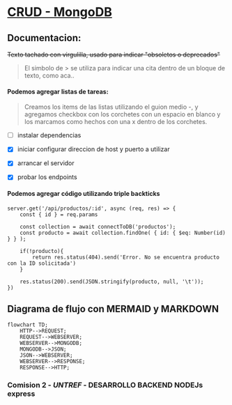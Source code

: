 # <u>CRUD - MongoDB</u>

## Documentacion:


~~Texto tachado con virgulilla, usado para indicar "obsoletos o deprecados"~~

> El simbolo de > se utiliza para indicar una cita dentro de un bloque de texto, como aca..

#### Podemos agregar listas de tareas:
>Creamos los items de las listas utilizando el guion medio -, y agregamos checkbox con los corchetes con un espacio en blanco y los marcamos como hechos con una x dentro de los corchetes.
- [ ] instalar dependencias
- [x] iniciar configurar direccion de host y puerto a utilizar
- [x] arrancar el servidor
- [x] probar los endpoints


#### Podemos agregar código utilizando triple backticks
```
server.get('/api/productos/:id', async (req, res) => {
    const { id } = req.params

    const collection = await connectToDB('productos');
    const producto = await collection.findOne( { id: { $eq: Number(id) } } );
    
    if(!producto){
        return res.status(404).send('Error. No se encuentra producto con la ID solicitada')
    }

    res.status(200).send(JSON.stringify(producto, null, '\t'));
})
```

## Diagrama de flujo con MERMAID y MARKDOWN

```mermaid
flowchart TD;
    HTTP-->REQUEST;
    REQUEST-->WEBSERVER;
    WEBSERVER-->MONGODB;
    MONGODB-->JSON;
    JSON-->WEBSERVER;
    WEBSERVER-->RESPONSE;
    RESPONSE-->HTTP;
```













### Comision 2 - *UNTREF* - **DESARROLLO BACKEND NODEJs express**








